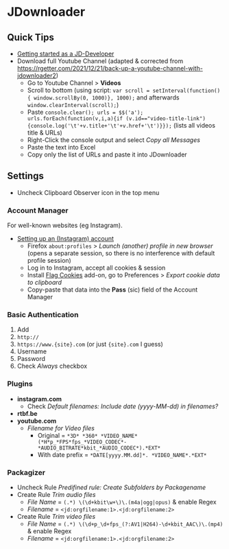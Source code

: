 # JDownloader

## Quick Tips

* [Getting started as a JD-Developer](https://jdownloader.org/knowledge/wiki/development/get-started)
* Download full Youtube Channel (adapted & corrected from <https://rgetter.com/2021/12/21/back-up-a-youtube-channel-with-jdownloader2>)
  * Go to Youtube Channel > **Videos**
  * Scroll to bottom (using script: `var scroll = setInterval(function(){ window.scrollBy(0, 1000)}, 1000);` and afterwards `window.clearInterval(scroll);`)
  * Paste `console.clear(); urls = $$('a'); urls.forEach(function(v,i,a){if (v.id=="video-title-link"){console.log('\t'+v.title+'\t'+v.href+'\t')}});` (lists all videos title & URLs)
  * Right-Click the console output and select _Copy all Messages_
  * Paste the text into Excel
  * Copy only the list of URLs and paste it into JDownloader

## Settings

* Uncheck Clipboard Observer icon in the top menu

### Account Manager

For well-known websites (eg Instagram).

* [Setting up an (Instagram) account](https://support.jdownloader.org/en/knowledgebase/article/account-cookie-login-instructions)
  * Firefox `about:profiles` > _Launch (another) profile in new browser_ (opens a separate session, so there is no interference with default profile session)
  * Log in to Instagram, accept all cookies & session
  * Install [Flag Cookies](https://addons.mozilla.org/en-US/firefox/addon/flag-cookies) add-on, go to Preferences > _Export cookie data to clipboard_
  * Copy-paste that data into the **Pass** (sic) field of the Account Manager

### Basic Authentication

1. Add
2. `http://`
3. `https://www.{site}.com` (or just `{site}.com` I guess)
4. Username
5. Password
6. Check _Always_ checkbox

### Plugins

* **instagram.com**
  * Check _Default filenames: Include date (yyyy-MM-dd) in filenames?_
* **rtbf.be**
* **youtube.com**
  * _Filename for Video files_
    * Original = `*3D* *360* *VIDEO_NAME* (*H*p_*FPS*fps_*VIDEO_CODEC*-*AUDIO_BITRATE*kbit_*AUDIO_CODEC*).*EXT*`
    * With date prefix = `*DATE[yyyy.MM.dd]*. *VIDEO_NAME*.*EXT*`

### Packagizer

* Uncheck Rule _Predifined rule: Create Subfolders by Packagename_
* Create Rule _Trim audio files_
  * _File Name_ = `(.*) \(\d+kbit\w+\)\.(m4a|ogg|opus)` & enable Regex
  * _Filename_ = `<jd:orgfilename:1>.<jd:orgfilename:2>`
* Create Rule _Trim video files_
  * _File Name_ = `(.*) \(\d+p_\d+fps_(?:AV1|H264)-\d+kbit_AAC\)\.(mp4)` & enable Regex
  * _Filename_ = `<jd:orgfilename:1>.<jd:orgfilename:2>`
